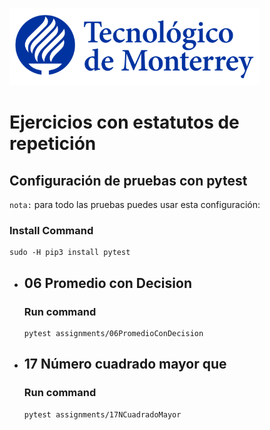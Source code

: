 ![Tec de Monterrey](images/logotecmty.png)
# Ejercicios con estatutos de repetición

## Configuración de pruebas con **pytest**

`nota:` para todo las pruebas puedes usar esta configuración:
### Install Command
```
sudo -H pip3 install pytest
```

- ## 06 Promedio con Decision
    ### Run command
    ```
    pytest assignments/06PromedioConDecision
 
- ## 17 Número cuadrado mayor que 
    ### Run command
    ```
    pytest assignments/17NCuadradoMayor
    ```
